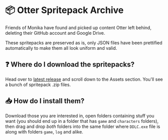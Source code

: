 # 📦 Otter Spritepack Archive

Friends of Monika have found and picked up content Otter left behind, deleting
their GitHub account and Google Drive.

These spritepacks are preserved as is, only JSON files have been prettified
automatically to make them all look uniform and valid.

## ❓ Where do I download the spritepacks?

Head over to [latest release][1] and scroll down to the Assets section. You'll
see a bunch of spritepack .zip files.

## 📥 How do I install them?

Download those you are interested in, open folders containing stuff you want
(you should end up in a folder that has `game` and `characters` folders), then
drag and drop *both* folders into the same folder where `DDLC.exe` file is along
with folders `game`, `log` and alike.


[1]: https://github.com/Friends-of-Monika/otter-spritepacks/releases/latest